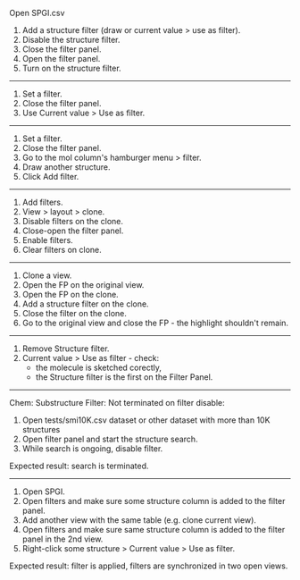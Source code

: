 Open SPGI.csv

1. Add a structure filter (draw or current value > use as filter).
2. Disable the structure filter.
3. Close the filter panel.
3. Open  the filter panel.
3. Turn on the structure filter.

***

1. Set a filter.
2. Close the filter panel.
3. Use Current value > Use as filter.

***

1. Set a filter.
2. Close the filter panel.
3. Go to the mol column's hamburger menu > filter.
4. Draw another structure.
5. Click Add filter.

***

1. Add filters.
2. View > layout > clone.
3. Disable filters on the clone.
3. Close-open the filter panel.
4. Enable filters.
5. Clear filters on clone.

***

1. Clone a view.
2. Open the FP on the original view.
3. Open the FP on the clone.
2. Add a structure filter on the clone.
3. Close the filter on the clone.
3. Go to the original view and close the FP - the highlight shouldn't remain.

***

1. Remove Structure filter.
2. Current value > Use as filter - check:
   * the molecule is sketched corectly,
   * the Structure filter is the first on the Filter Panel.

***

Chem: Substructure Filter: Not terminated on filter disable:
1. Open tests/smi10K.csv dataset or other dataset with more than 10K structures
2. Open filter panel and start the structure search.
3. While search is ongoing, disable filter.

Expected result: search is terminated.

***

1. Open SPGI.
2. Open filters and make sure some structure column is added to the filter panel.
3. Add another view with the same table (e.g. clone current view).
4. Open filters and make sure same structure column is added to the filter panel in the 2nd view.
4. Right-click some structure > Current value > Use as filter.

Expected result: filter is applied, filters are synchronized in two open views.
